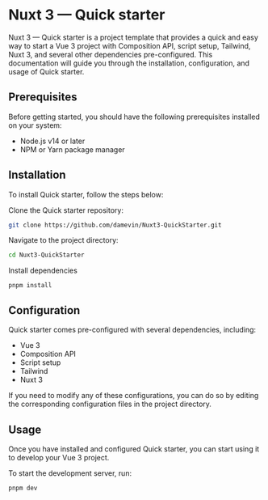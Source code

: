 # Nuxt 3 — Quick starter

Nuxt 3 — Quick starter is a project template that provides a quick and easy way to start a Vue 3 project with Composition API, script setup, Tailwind, Nuxt 3, and several other dependencies pre-configured. This documentation will guide you through the installation, configuration, and usage of Quick starter.

## Prerequisites
Before getting started, you should have the following prerequisites installed on your system:

- Node.js v14 or later
- NPM or Yarn package manager

## Installation
To install Quick starter, follow the steps below:

Clone the Quick starter repository:

```bash
git clone https://github.com/damevin/Nuxt3-QuickStarter.git
```

Navigate to the project directory:
```bash
cd Nuxt3-QuickStarter
```

Install dependencies
```
pnpm install
```

## Configuration
Quick starter comes pre-configured with several dependencies, including:

- Vue 3
- Composition API
- Script setup
- Tailwind
- Nuxt 3

If you need to modify any of these configurations, you can do so by editing the corresponding configuration files in the project directory.

## Usage
Once you have installed and configured Quick starter, you can start using it to develop your Vue 3 project.

To start the development server, run:

```bash
pnpm dev
```
